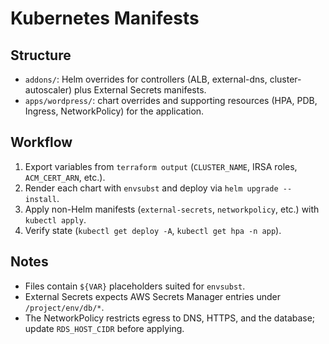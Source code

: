 # Kubernetes Manifests

## Structure
- `addons/`: Helm overrides for controllers (ALB, external-dns, cluster-autoscaler) plus External Secrets manifests.
- `apps/wordpress/`: chart overrides and supporting resources (HPA, PDB, Ingress, NetworkPolicy) for the application.

## Workflow
1. Export variables from `terraform output` (`CLUSTER_NAME`, IRSA roles, `ACM_CERT_ARN`, etc.).
2. Render each chart with `envsubst` and deploy via `helm upgrade --install`.
3. Apply non-Helm manifests (`external-secrets`, `networkpolicy`, etc.) with `kubectl apply`.
4. Verify state (`kubectl get deploy -A`, `kubectl get hpa -n app`).

## Notes
- Files contain `${VAR}` placeholders suited for `envsubst`.
- External Secrets expects AWS Secrets Manager entries under `/project/env/db/*`.
- The NetworkPolicy restricts egress to DNS, HTTPS, and the database; update `RDS_HOST_CIDR` before applying.
